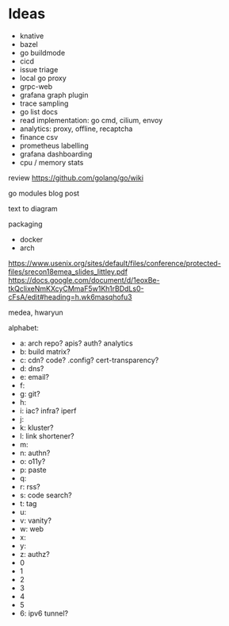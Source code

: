 # Ideas

- knative
- bazel
- go buildmode
- cicd
- issue triage
- local go proxy
- grpc-web
- grafana graph plugin
- trace sampling
- go list docs
- read implementation: go cmd, cilium, envoy
- analytics: proxy, offline, recaptcha
- finance csv
- prometheus labelling
- grafana dashboarding
- cpu / memory stats

review https://github.com/golang/go/wiki

go modules blog post

text to diagram

packaging

- docker
- arch

https://www.usenix.org/sites/default/files/conference/protected-files/srecon18emea_slides_littley.pdf
https://docs.google.com/document/d/1eoxBe-tkQclixeNmKXcyCMmaF5w1Kh1rBDdLs0-cFsA/edit#heading=h.wk6masqhofu3

medea, hwaryun

alphabet:

- a: arch repo? apis? auth? analytics
- b: build matrix?
- c: cdn? code? .config? cert-transparency?
- d: dns?
- e: email?
- f:
- g: git?
- h:
- i: iac? infra? iperf
- j:
- k: kluster?
- l: link shortener?
- m:
- n: authn?
- o: o11y?
- p: paste
- q:
- r: rss?
- s: code search?
- t: tag
- u:
- v: vanity?
- w: web
- x:
- y:
- z: authz?
- 0
- 1
- 2
- 3
- 4
- 5
- 6: ipv6 tunnel?

